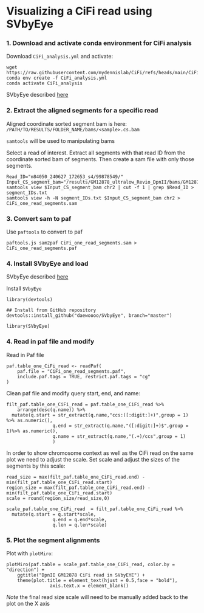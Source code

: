 # Visualizing a CiFi read using SVbyEye

### 1. Download and activate conda environment for CiFi analysis

Download `CiFi_analysis.yml` and activate:

```         
wget https://raw.githubusercontent.com/mydennislab/CiFi/refs/heads/main/CiFi_Nextflow_env.yml
conda env create -f CiFi_analysis.yml
conda activate CiFi_analysis
```


SVbyEye described [here](https://htmlpreview.github.io/?https://github.com/daewoooo/SVbyEye/blob/master/man/doc/SVbyEye.html)

### 2. Extract the aligned segments for a specific read

Aligned coordinate sorted segment bam is here: `/PATH/TO/RESULTS/FOLDER_NAME/bams/<sample>.cs.bam`

`samtools` will be used to manipulating bams

Select a read of interest. Extract all segments with that read ID from the coordinate sorted bam of segments. Then create a sam file with only those segments. 
```
Read_ID="m84050_240627_172653_s4/99878549/"
Input_CS_segment_bam="/results/GM12878_ultralow_Revio_DpnII/bams/GM12878_ultralow_Revio_DpnII.cs.bam"
samtools view $Input_CS_segment_bam chr2 | cut -f 1 | grep $Read_ID > segment_IDs.txt 
samtools view -h -N segment_IDs.txt $Input_CS_segment_bam chr2 > CiFi_one_read_segments.sam
```

### 3. Convert sam to paf

Use `paftools` to convert to paf
```
paftools.js sam2paf CiFi_one_read_segments.sam > CiFi_one_read_segments.paf
```

### 4. Install SVbyEye and load

SVbyEye described [here](https://htmlpreview.github.io/?https://github.com/daewoooo/SVbyEye/blob/master/man/doc/SVbyEye.html)

Install `SVbyEye`

```{r}
library(devtools)

## Install from GitHub repository
devtools::install_github("daewoooo/SVbyEye", branch="master")

library(SVbyEye)
```


### 4. Read in paf file and modify

Read in Paf file
```{r}
paf.table_one_CiFi_read <- readPaf(
    paf.file = "CiFi_one_read_segments.paf",
    include.paf.tags = TRUE, restrict.paf.tags = "cg"
)
```

Clean paf file and modify query start, end, and name:

```{r}
filt_paf.table_one_CiFi_read = paf.table_one_CiFi_read %>%
	arrange(desc(q.name)) %>%
  mutate(q.start = str_extract(q.name,"ccs:([:digit:]+)",group = 1) %>% as.numeric(),
				 q.end = str_extract(q.name,"([:digit:]+)$",group = 1)%>% as.numeric(),
				 q.name = str_extract(q.name,"(.+)/ccs",group = 1)
				 )
```

In order to show chromosome context as well as the CiFi read on the same plot we need to adjust the scale. Set scale and adjust the sizes of the segments by this scale:

```{r}
read_size = max(filt_paf.table_one_CiFi_read.end) - min(filt_paf.table_one_CiFi_read.start)
region_size = max(filt_paf.table_one_CiFi_read.end) - min(filt_paf.table_one_CiFi_read.start)
scale = round(region_size/read_size,0)

scale_paf.table_one_CiFi_read  = filt_paf.table_one_CiFi_read %>%
  mutate(q.start = q.start*scale,
				 q.end = q.end*scale,
				 q.len = q.len*scale)
```

### 5. Plot the segment alignments

Plot with `plotMiro`:

```{r}
plotMiro(paf.table = scale_paf.table_one_CiFi_read, color.by = "direction") +
	ggtitle("DpnII GM12878 CiFi read in SVbyEYE") +
	theme(plot.title = element_text(hjust = 0.5,face = "bold"),
				axis.text.x = element_blank()
```				
				
*Note* the final read size scale will need to be manually added back to the plot on the X axis
